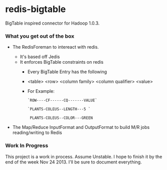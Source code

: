 redis-bigtable
==============

BigTable inspired connector for Hadoop 1.0.3. 

### What you get out of the box

* The RedisForeman to intereact with redis. 
  * It's based off Jedis
  * It enforces BigTable constraints on redis
    * Every BigTable Entry has the following
    * &lt;table&gt; &lt;row&gt; &lt;column family&gt; &lt;column qualifier&gt; &lt;value&gt;
    * For Example:
  
          `ROW----CF------CQ-------VALUE`

          `PLANTS-COLEUS--LENGTH---5 `
          
         ` PLANTS-COLEUS--COLOR---GREEN`

* The Map/Reduce InputFormat and OutputFormat to build M/R jobs reading/writing to Redis


### Work In Progress

This project is  a work in process. Assume Unstable. I hope to finish it by the end of the week Nov 24 2013. 
I'll be sure to document everything.
